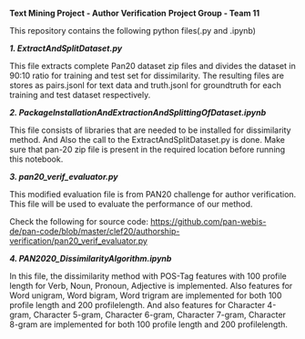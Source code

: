 **Text Mining Project - Author Verification**
**Project Group - Team 11**

This repository contains the following python files(.py and .ipynb) 

***1. ExtractAndSplitDataset.py***

This file extracts complete Pan20 dataset zip files and divides the dataset in 90:10 ratio for training and test set for dissimilarity. The resulting files are stores as pairs.jsonl for text data and truth.jsonl for groundtruth for each training and test dataset respectively.

***2. PackageInstallationAndExtractionAndSplittingOfDataset.ipynb***

This file consists of libraries that are needed to be installed for dissimilarity method. And Also the call to the ExtractAndSplitDataset.py is done. Make sure that pan-20 zip file is present in the required location before running this notebook.

***3. pan20_verif_evaluator.py***

This modified evaluation file is from PAN20 challenge for author verification. This file will be used to evaluate the performance of our method.

Check the following for source code:
https://github.com/pan-webis-de/pan-code/blob/master/clef20/authorship-verification/pan20_verif_evaluator.py

***4. PAN2020_DissimilarityAlgorithm.ipynb***

In this file, the dissimilarity method with POS-Tag features with 100 profile length for Verb, Noun, Pronoun, Adjective is implemented. Also features for Word unigram, Word bigram, Word trigram are implemented for both 100 profile length and 200 profilelength. And also features for Character 4-gram, Character 5-gram, Character 6-gram, Character 7-gram, Character 8-gram are implemented for both 100 profile length and 200 profilelength.
